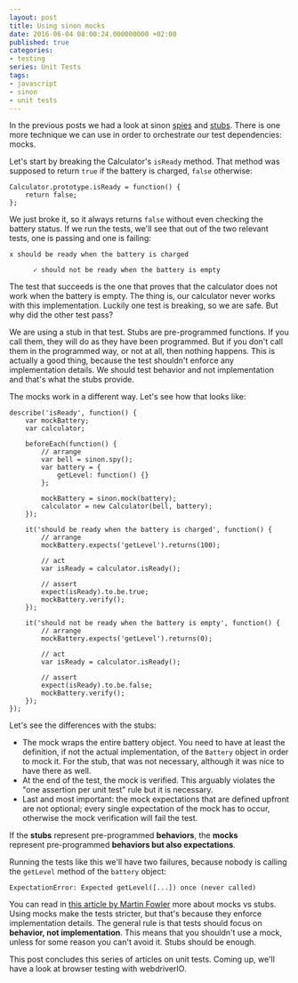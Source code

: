 ```yaml
---
layout: post
title: Using sinon mocks
date: 2016-06-04 08:00:24.000000000 +02:00
published: true
categories:
- testing
series: Unit Tests
tags:
- javascript
- sinon
- unit tests
---
```


In the previous posts we had a look at sinon <a href="/2016/05/using-sinon-spies/">spies</a> and <a href="/2016/05/using-sinon-stubs/">stubs</a>. There is one more technique we can use in order to orchestrate our test dependencies: mocks.

<!--more-->

Let's start by breaking the Calculator's <code>isReady</code> method. That method was supposed to return <code>true</code> if the battery is charged, <code>false</code> otherwise:

```
Calculator.prototype.isReady = function() {
    return false;
};
```

We just broke it, so it always returns <code>false</code> without even checking the battery status. If we run the tests, we'll see that out of the two relevant tests, one is passing and one is failing:

```
x should be ready when the battery is charged

      ✓ should not be ready when the battery is empty
```

The test that succeeds is the one that proves that the calculator does not work when the battery is empty. The thing is, our calculator never works with this implementation. Luckily one test is breaking, so we are safe. But why did the other test pass?

We are using a stub in that test. Stubs are pre-programmed functions. If you call them, they will do as they have been programmed. But if you don't call them in the programmed way, or not at all, then nothing happens. This is actually a good thing, because the test shouldn't enforce any implementation details. We should test behavior and not implementation and that's what the stubs provide.

The mocks work in a different way. Let's see how that looks like:

```
describe('isReady', function() {
    var mockBattery;
    var calculator;

    beforeEach(function() {
        // arrange
        var bell = sinon.spy();
        var battery = {
            getLevel: function() {}
        };

        mockBattery = sinon.mock(battery);
        calculator = new Calculator(bell, battery);
    });

    it('should be ready when the battery is charged', function() {
        // arrange
        mockBattery.expects('getLevel').returns(100);

        // act
        var isReady = calculator.isReady();

        // assert
        expect(isReady).to.be.true;
        mockBattery.verify();
    });

    it('should not be ready when the battery is empty', function() {
        // arrange
        mockBattery.expects('getLevel').returns(0);

        // act
        var isReady = calculator.isReady();

        // assert
        expect(isReady).to.be.false;
        mockBattery.verify();
    });
});
```

Let's see the differences with the stubs:
<ul>
<li>The mock wraps the entire battery object. You need to have at least the definition, if not the actual implementation, of the <code>Battery</code> object in order to mock it. For the stub, that was not necessary, although it was nice to have there as well.</li>
<li>At the end of the test, the mock is verified. This arguably violates the "one assertion per unit test" rule but it is necessary.</li>
<li>Last and most important: the mock expectations that are defined upfront are not optional; every single expectation of the mock has to occur, otherwise the mock verification will fail the test.</li>
</ul>

If the <strong>stubs</strong> represent pre-programmed <strong>behaviors</strong>, the <strong>mocks</strong> represent pre-programmed <strong>behaviors but also expectations</strong>.

Running the tests like this we'll have two failures, because nobody is calling the <code>getLevel</code> method of the <code>battery</code> object:

```
ExpectationError: Expected getLevel([...]) once (never called)
```

You can read in <a href="http://martinfowler.com/articles/mocksArentStubs.html#TheDifferenceBetweenMocksAndStubs">this article by Martin Fowler</a> more about mocks vs stubs. Using mocks make the tests stricter, but that's because they enforce implementation details. The general rule is that tests should focus on <strong>behavior, not implementation</strong>. This means that you shouldn't use a mock, unless for some reason you can't avoid it. Stubs should be enough.

This post concludes this series of articles on unit tests. Coming up, we'll have a look at browser testing with webdriverIO.
